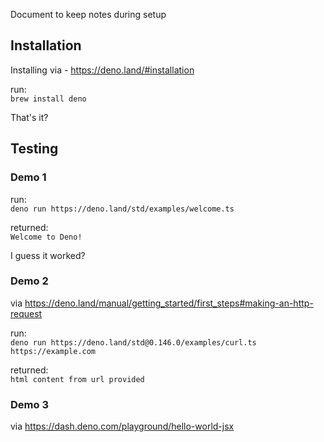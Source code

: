 Document to keep notes during setup

## Installation

Installing via - https://deno.land/#installation

run:\
`brew install deno`

That's it?

## Testing

### Demo 1

run:\
`deno run https://deno.land/std/examples/welcome.ts`

returned:\
`Welcome to Deno!`

I guess it worked?

### Demo 2

via https://deno.land/manual/getting_started/first_steps#making-an-http-request

run:\
`deno run https://deno.land/std@0.146.0/examples/curl.ts https://example.com`

returned:\
`html content from url provided`

### Demo 3

via https://dash.deno.com/playground/hello-world-jsx
